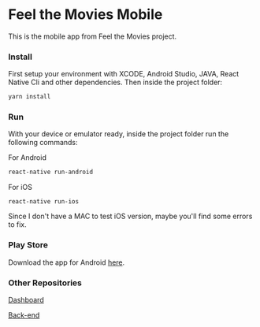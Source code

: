 # Feel the Movies Mobile

This is the mobile app from Feel the Movies project.

### Install

First setup your environment with XCODE, Android Studio, JAVA, React Native Cli and other dependencies. Then inside the project folder:

```sh
yarn install
```

### Run

With your device or emulator ready, inside the project folder run the following commands:

For Android

```sh
react-native run-android
```
For iOS

```
react-native run-ios
```
Since I don't have a MAC to test iOS version, maybe you'll find some errors to fix.

### Play Store

Download the app for Android [here](https://play.google.com/store/apps/details?id=br.com.feelthemovies).

### Other Repositories

[Dashboard](https://github.com/cyruzin/feelthemovies_dashboard)

[Back-end](https://github.com/cyruzin/feelthemovies)